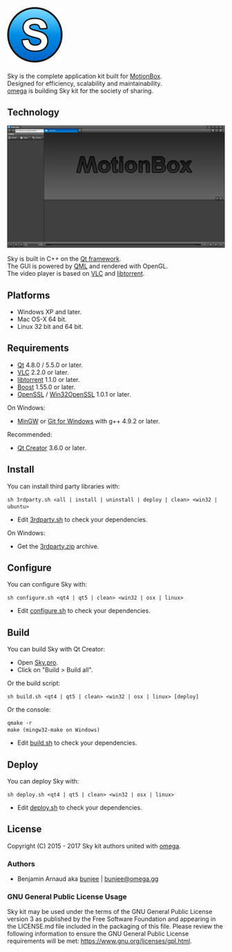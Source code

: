 <a href="http://omega.gg/MotionBox/sources"><img src="dist/pictures/Sky.png" alt="Sky kit" width="128px"></a>
---

Sky is the complete application kit built for [MotionBox](http://omega.gg/MotionBox).<br>
Designed for efficiency, scalability and maintainability.<br>
[omega](http://omega.gg/about) is building Sky kit for the society of sharing.<br>

## Technology
<a href="http://omega.gg/MotionBox"><img src="dist/pictures/MotionBox.png" alt="MotionBox" width="512px"></a>

Sky is built in C++ on the [Qt framework](http://github.com/qtproject).<br>
The GUI is powered by [QML](http://github.com/qtproject/qtdeclarative) and rendered with OpenGL.<br>
The video player is based on [VLC](http://github.com/videolan/vlc) and [libtorrent](http://en.wikipedia.org/wiki/libtorrent).<br>

## Platforms

- Windows XP and later.
- Mac OS-X 64 bit.
- Linux 32 bit and 64 bit.

## Requirements

- [Qt](http://download.qt.io/official_releases/qt) 4.8.0 / 5.5.0 or later.
- [VLC](http://download.videolan.org/pub/videolan/vlc) 2.2.0 or later.
- [libtorrent](http://github.com/arvidn/libtorrent/releases) 1.1.0 or later.
- [Boost](http://www.boost.org/users/download) 1.55.0 or later.
- [OpenSSL](http://www.openssl.org/source) / [Win32OpenSSL](http://slproweb.com/products/Win32OpenSSL.html) 1.0.1 or later.

On Windows:
- [MinGW](http://sourceforge.net/projects/mingw) or [Git for Windows](http://git-for-windows.github.io) with g++ 4.9.2 or later.

Recommended:
- [Qt Creator](http://download.qt.io/official_releases/qtcreator) 3.6.0 or later.

## Install

You can install third party libraries with:

    sh 3rdparty.sh <all | install | uninstall | deploy | clean> <win32 | ubuntu>

- Edit [3rdparty.sh](3rdparty.sh) to check your dependencies.

On Windows:
- Get the [3rdparty.zip](http://omega.gg/get/Sky/3rdparty/win32) archive.

## Configure

You can configure Sky with:

    sh configure.sh <qt4 | qt5 | clean> <win32 | osx | linux>

- Edit [configure.sh](configure.sh) to check your dependencies.

## Build

You can build Sky with Qt Creator:
- Open [Sky.pro](Sky.pro).
- Click on "Build > Build all".

Or the build script:

    sh build.sh <qt4 | qt5 | clean> <win32 | osx | linux> [deploy]

Or the console:

    qmake -r
    make (mingw32-make on Windows)

- Edit [build.sh](build.sh) to check your dependencies.

## Deploy

You can deploy Sky with:

    sh deploy.sh <qt4 | qt5 | clean> <win32 | osx | linux>

- Edit [deploy.sh](deploy.sh) to check your dependencies.

## License

Copyright (C) 2015 - 2017 Sky kit authors united with [omega](http://omega.gg/about).

### Authors

- Benjamin Arnaud aka [bunjee](http://bunjee.me) | <bunjee@omega.gg>

### GNU General Public License Usage

Sky kit may be used under the terms of the GNU General Public License version 3 as published
by the Free Software Foundation and appearing in the LICENSE.md file included in the packaging
of this file. Please review the following information to ensure the GNU General Public License
requirements will be met: https://www.gnu.org/licenses/gpl.html.
